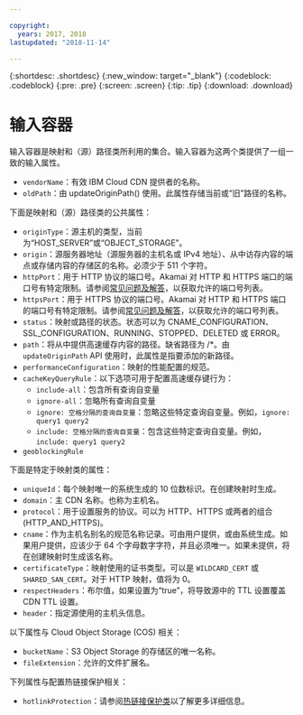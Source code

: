 ```yaml
---

copyright:
  years: 2017, 2018
lastupdated: "2018-11-14"

---
```


{:shortdesc: .shortdesc}
{:new_window: target="_blank"}
{:codeblock: .codeblock}
{:pre: .pre}
{:screen: .screen}
{:tip: .tip}
{:download: .download}

# 输入容器
输入容器是映射和（源）路径类所利用的集合。输入容器为这两个类提供了一组一致的输入属性。

* `vendorName`：有效 IBM Cloud CDN 提供者的名称。
* `oldPath`：由 updateOriginPath() 使用。此属性存储当前或“旧”路径的名称。

下面是映射和（源）路径类的公共属性：
* `originType`：源主机的类型，当前为“HOST_SERVER”或“OBJECT_STORAGE”。
* `origin`：源服务器地址（源服务器的主机名或 IPv4 地址）、从中访存内容的端点或存储内容的存储区的名称。必须少于 511 个字符。
* `httpPort`：用于 HTTP 协议的端口号。Akamai 对 HTTP 和 HTTPS 端口的端口号有特定限制。请参阅[常见问题及解答](faqs.html#are-there-any-restrictions-on-what-http-and-https-port-numbers-are-allowed-for-akamai-)，以获取允许的端口号列表。
* `httpsPort`：用于 HTTPS 协议的端口号。Akamai 对 HTTP 和 HTTPS 端口的端口号有特定限制。请参阅[常见问题及解答](faqs.html#are-there-any-restrictions-on-what-http-and-https-port-numbers-are-allowed-for-akamai-)，以获取允许的端口号列表。
* `status`：映射或路径的状态。状态可以为 CNAME_CONFIGURATION、SSL_CONFIGURATION、RUNNING、STOPPED、DELETED 或 ERROR。
* `path`：将从中提供高速缓存内容的路径。缺省路径为 /\*。由 `updateOriginPath` API 使用时，此属性是指要添加的新路径。
* `performanceConfiguration`：映射的性能配置的规范。
* `cacheKeyQueryRule`：以下选项可用于配置高速缓存键行为：
  * `include-all`：包含所有查询自变量
  * `ignore-all`：忽略所有查询自变量
  * `ignore: 空格分隔的查询自变量`：忽略这些特定查询自变量。例如，`ignore: query1 query2`
  * `include: 空格分隔的查询自变量`：包含这些特定查询自变量。例如，`include: query1 query2`
* `geoblockingRule`

下面是特定于映射类的属性：

* `uniqueId`：每个映射唯一的系统生成的 10 位数标识。在创建映射时生成。
* `domain`：主 CDN 名称。也称为主机名。
* `protocol`：用于设置服务的协议。可以为 HTTP、HTTPS 或两者的组合 (HTTP_AND_HTTPS)。
* `cname`：作为主机名别名的规范名称记录。可由用户提供，或由系统生成。如果用户提供，应该少于 64 个字母数字字符，并且必须唯一。如果未提供，将在创建映射时生成该名称。
* `certificateType`：映射使用的证书类型。可以是 `WILDCARD_CERT` 或 `SHARED_SAN_CERT`。对于 HTTP 映射，值将为 0。
* `respectHeaders`：布尔值，如果设置为“true”，将导致源中的 TTL 设置覆盖 CDN TTL 设置。
* `header`：指定源使用的主机头信息。

以下属性与 Cloud Object Storage (COS) 相关：  
* `bucketName`：S3 Object Storage 的存储区的唯一名称。  
* `fileExtension`：允许的文件扩展名。

下列属性与配置热链接保护相关：
* `hotlinkProtection`：请参阅[热链接保护类](hotlink-protection-behavior.html)以了解更多详细信息。
